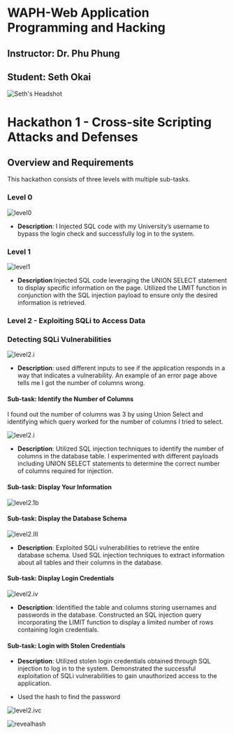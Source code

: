 # WAPH-Web Application Programming and Hacking

## Instructor: Dr. Phu Phung

## Student: Seth Okai

![Seth's Headshot](Images/headshot.jpg)

# Hackathon 1 - Cross-site Scripting Attacks and Defenses

## Overview and Requirements

This hackathon consists of three levels with multiple sub-tasks.

### Level 0

![level0](Images/level0.png)

- **Description**: I  Injected SQL code with my University’s username to bypass the login check and successfully log in to the system.

  
### Level 1

  ![level1](Images/level1.png)
  
- **Description**:Injected SQL code leveraging the UNION SELECT statement to display specific information on the page. Utilized the LIMIT function in conjunction with the SQL injection payload to ensure only the desired information is retrieved.
  


### Level 2 - Exploiting SQLi to Access Data

### Detecting SQLi Vulnerabilities

![level2.i](Images/levl2.1b.png)

- **Description**: used different inputs to see if the application responds in a way that indicates a vulnerability. An example of an error page above tells me I got the number of columns wrong.

#### Sub-task: Identify the Number of Columns

I found out the number of columns was 3 by using Union Select and identifying which query worked for the number of columns I tried to select.

![level2.i](Images/2.ia.png)

- **Description**: Utilized SQL injection techniques to identify the number of columns in the database table. I experimented with different payloads including UNION SELECT statements to determine the correct number of columns required for injection.


#### Sub-task: Display Your Information

 ![level2.1b](Images/level2.ii.png)



#### Sub-task: Display the Database Schema

![level2.III](Images/level2.III.png)

- **Description**: Exploited SQLi vulnerabilities to retrieve the entire database schema. Used SQL injection techniques to extract information about all tables and their columns in the database.



#### Sub-task: Display Login Credentials

![level2.iv](Images/level2.iv.png)

- **Description**: Identified the table and columns storing usernames and passwords in the database. Constructed an SQL injection query incorporating the LIMIT function to display a limited number of rows containing login credentials.


#### Sub-task: Login with Stolen Credentials

- **Description**: Utilized stolen login credentials obtained through SQL injection to log in to the system. Demonstrated the successful exploitation of SQLi vulnerabilities to gain unauthorized access to the application.
  
- Used the hash to find the password
  
![level2.ivc](Images/level2.ivc.png)

![revealhash](Images/revealhash.png)


